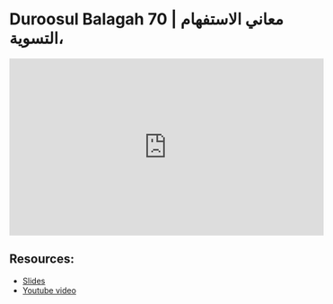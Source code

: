 # Duroosul Balagah 70 | معاني الاستفهام ،التسوية
                
<iframe width="560" height="315" src="https://www.youtube-nocookie.com/embed/3EnvlXw_nbs?start=0" frameborder="0" allow="accelerometer; autoplay; encrypted-media; gyroscope; picture-in-picture" allowfullscreen="allowfullscreen">
</iframe><BR>

## Resources:
- [Slides](https://github.com/arshare/resources_balagha_pdfs)
- [Youtube video](https://www.youtube.com/watch?v=3EnvlXw_nbs&list=PLzn0qdi6JpdvvXVuJ7kIusNquSxeyKJvc)

